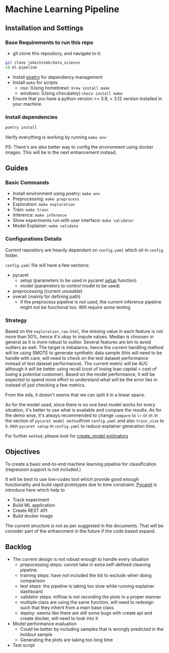 # Machine Learning Pipeline

## Installation and Settings

### Base Requirements to run this repo

- git clone this repository, and navigate to it:

```bash
git clone jakechinmk/data_science
cd ml-pipeline
```

- Install [poetry](https://python-poetry.org/docs/#installing-with-the-official-installer) for dependency management
- Install ``make`` for scripts
  - osx: (Using homebrew): ``brew install make``
  - windows: (Using chocalatey) ``choco install make``
- Ensure that you have a python version >= 3.8, < 3.12 version installed in your machine.

### Install dependencies

```bash
poetry install
```

Verify everything is working by running ``make env``

PS: There's are also better way to config the environment using docker images. This will be in the next enhancement instead.

## Guides

### Basic Commands

- Install environment using poetry: ``make env``
- Preprocessing: ``make preprocess``
- Exploration: ``make exploration``
- Train: ``make train``
- Inference: ``make inference``
- Show experiments run with user interface: ``make validator``
- Model Explainer: ``make validate``

### Configurations Details

Current repository are heavily dependent on ``config.yaml`` which sit in ``config`` folder.

``config.yaml`` file will have a few sections:

- pycaret
  - setup (parameters to be used in pycaret [setup](https://pycaret.readthedocs.io/en/latest/api/classification.html#pycaret.classification.setup) function)
  - model (parameters to control model to be used)
- preprocessing (current unusable)
- overall (mainly for defining path)
  - if the preprocess pipeline is not used, the current inference pipeline might not be functional too. Will require some testing

### Strategy

Based on the ``exploration_raw.html``, the missing value in each feature is not more than 50%, hence it's okay to impute values. Median is choosen in general as it is more robust to outlier. Several features are bin to avoid outliers as well. The target is imbalance, hence the current handling method will be using SMOTE to generate synthetic data sample (this will need to be handle with care, will need to check on the test dataset performance instead of test dataset performance). The current metric will be AUC although it will be better using recall (cost of losing loan capital > cost of losing a potential customer). Based on the model performance, it will be expected to spend more effort to understand what will be the error lies in instead of just checking a few metrics.

From the eda, it doesn't seems that we can split it in a linear space.

As for the model used, since there is no one best model works for every situation, it's better to use what is available and compare the results. As for the demo wise, it's always recommended to change ``compare`` to ``lr`` or ``dt`` in the section of ``pycaret model method``from ``config.yaml`` and also ``train_size`` to ``0.99``in ``pycaret setup`` in ``config.yaml`` to reduce explainer generation time.

For further ``method``, please look for [create_model estimators](https://pycaret.readthedocs.io/en/latest/api/classification.html#pycaret.classification.create_model)

## Objectives

To create a basic end-to-end machine learning pipeline for classification (regression support is not included.)

It will be best to use low-codes tool which provide good enough functionality and build rapid prototypes due to time constraint. [Pycaret](https://pycaret.org/) is introduce here which help to

- Track experiment
- Build ML application
- Create REST API
- Build docker image

The current structure is not as per suggested in the documents. That will be consider part of the enhancment in the future if the code based expand.

## Backlog

- The current design is not robust enough to handle every situation
  - prepocessing steps: cannot take in extra self-defined cleaning pipeline.
  - training steps: have not included the list to exclude when doing comparison
  - test steps: the pipeline is taking too slow while running explainer dashboard
  - validator steps: mlflow is not recording the plots in a proper manner
  - multiple class are using the same function, will need to redesign such that they inherit from a main base class.
  - deploy: seems like there are still some bugs with create api and create docker, will need to look into it
- Model performance evaluation
  - Could be better by including samples that is wrongly predicted in the holdout sample
  - Generating the plots are taking too long time
- Test script
